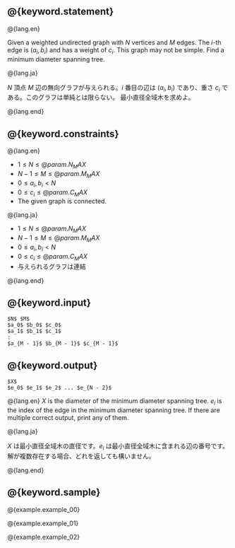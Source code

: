 ## @{keyword.statement}

@{lang.en}

Given a weighted undirected graph with $N$ vertices and $M$ edges. The $i$-th edge is $(a_i, b_i)$ and has a weight of $c_i$. This graph may not be simple.
Find a minimum diameter spanning tree.

@{lang.ja}

$N$ 頂点 $M$ 辺の無向グラフが与えられる。$i$ 番目の辺は $(a_i, b_i)$ であり、重さ $c_i$ である。このグラフは単純とは限らない。
最小直径全域木を求めよ。

@{lang.end}

## @{keyword.constraints}

@{lang.en} 

- $1 \leq N \leq @{param.N_MAX}$
- $N - 1 \leq M \leq @{param.M_MAX}$
- $0 \leq a_i, b_i < N$
- $0 \leq c_i \leq @{param.C_MAX}$
- The given graph is connected. 

@{lang.ja}

- $1 \leq N \leq @{param.N_MAX}$
- $N - 1 \leq M \leq @{param.M_MAX}$
- $0 \leq a_i, b_i < N$
- $0 \leq c_i \leq @{param.C_MAX}$
- 与えられるグラフは連結

@{lang.end}

## @{keyword.input}

~~~
$N$ $M$
$a_0$ $b_0$ $c_0$
$a_1$ $b_1$ $c_1$
:
$a_{M - 1}$ $b_{M - 1}$ $c_{M - 1}$
~~~

## @{keyword.output}

~~~
$X$
$e_0$ $e_1$ $e_2$ ... $e_{N - 2}$
~~~

@{lang.en}
$X$ is the diameter of the minimum diameter spanning tree. $e_i$ is the index of the edge in the minimum diameter spanning tree.
If there are multiple correct output, print any of them.

@{lang.ja}

$X$ は最小直径全域木の直径です。$e_i$ は最小直径全域木に含まれる辺の番号です。
解が複数存在する場合、どれを返しても構いません。

@{lang.end}

## @{keyword.sample}

@{example.example_00}

@{example.example_01}

@{example.example_02}
